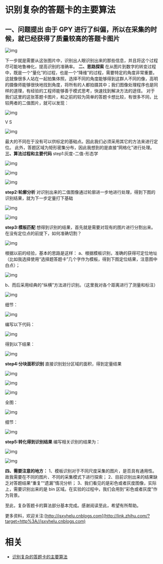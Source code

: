 

# 识别复杂的答题卡的主要算法



## **一、问题提出** 由于 GPY 进行了纠偏，所以在采集的时候，就已经获得了质量较高的答题卡图片

![img](https://pic4.zhimg.com/80/v2-e459db11791b72a1e00f9fe23e69a6f3_hd.jpg)


下一步就是需要从这张图片中，识别出人眼识别出来的那些信息，并且将这个过程尽可能地鲁棒化，提高识别的准确率。
**二、思路探索**
在从图片到数字的转变过程中，既是一个“量化”的过程，也是一个“降维”的过程，需要特定的角度非常重要。这就像很多人站在一起拍集体照，选择不同的角度能够得到这群人不同的像，高明的摄像师能够很快地找到角度，将所有的人都拍摄其中；我们图像处理程序也是同样的道理，有经验的工程师能够善于模式思考，快速找到解决方法的途径。
对于我们这里的这张答题卡图片，和之前的较为简单的答题卡想比较，有很多不同，比较两者的二值图片，就可以发现：

![img](https://pic2.zhimg.com/80/v2-9f495ebc38e2bf45431e1ecd8658d195_hd.jpg)

V S

![img](https://pic1.zhimg.com/80/v2-e16f3fd87cdf27924e23b13de4bd27a0_hd.jpg)


最大的不同在于没有可以供标定的基础点。因此我们必须采用其它的方法来进行定位。
此外，答题区域为矩形密集分布，因此我想到的是直接“网格化”进行处理。
**三、算法过程和主要代码**
step1:灰度-二值-形态学

![img](https://pic3.zhimg.com/80/v2-34670653f69f74247096ef72c4580cca_hd.jpg)



![img](https://pic3.zhimg.com/80/v2-88efb1fd009bf0fe9f288373efeae18e_hd.jpg)



![img](https://pic1.zhimg.com/80/v2-336be5245ea54d5931f0e4de005a8204_hd.jpg)


**step2:轮廓分析**
对识别出来的二值图像通过轮廓进一步地进行处理，得到下图的识别结果，就为下一步定量打下基础

![img](https://pic4.zhimg.com/80/v2-52b54ef7317614d87304adc7842ac7e7_hd.jpg)



![img](https://pic2.zhimg.com/80/v2-fefd9f243dd2fec9868e8ff90603e5e1_hd.jpg)


**step3:模板匹配**
想得到识别的结果，首先就是需要对现有的图片进行分割出来。在没有定位点的前提下，如何准确切割？

![img](https://pic1.zhimg.com/80/v2-03befd635b0baa696f8efa8fc6c070c4_hd.jpg)


根据以前的经验，基本的思路是这样：
a、根据模板识别，准确的获得可定位地址（比如我选择使用“选择题答题卡”几个字作为模板，得到下图定位结果，注意图中白点）；

![img](https://pic3.zhimg.com/80/v2-904d9d45ea78a7e90c906e77dc8d8c2a_hd.jpg)


b、而后采用经典的“纵横”方法进行识别。（这里我对各个距离进行了测量和标注）



![img](https://pic4.zhimg.com/80/v2-38d721a7dc7c2d97507cd85a962e808f_hd.jpg)


细节：

![img](https://pic2.zhimg.com/80/v2-be096efd1b745f14b401ebaf177558fd_hd.jpg)


编写以下代码：

![img](https://pic1.zhimg.com/80/v2-24c9ab69bab1ab6ff1c7b4fee3d87d0c_hd.jpg)


得到以下结果：

![img](https://pic2.zhimg.com/80/v2-9af61b63bed9221660b46733cba641f9_hd.jpg)


**step4:分块面积识别**
直接识别划分区域的面积，得到定量结果

![img](https://pic2.zhimg.com/80/v2-67e4db0f4eb60b86b5aeaeebe406e335_hd.jpg)



![img](https://pic2.zhimg.com/80/v2-541a6398a0eee11cc1a2f33b599dfdb5_hd.jpg)

![img](https://pic4.zhimg.com/80/v2-59f4d1d155e97d7d6f731a4439f71c4b_hd.jpg)


全图：

![img](https://pic4.zhimg.com/80/v2-4ff7a5f4a56bd8bf88df7b972932a5eb_hd.jpg)


细节：

![img](https://pic1.zhimg.com/80/v2-5cf2173cb70e9a449d20aac47af0ed40_hd.jpg)


**step5:转化得到识别结果**
编写相关识别的结果为：

![img](https://pic2.zhimg.com/80/v2-db5279286384fe2c69a742be2402a371_hd.jpg)



![img](https://pic2.zhimg.com/80/v2-8a32a52230f5ae5572b9c15fc4d3c269_hd.jpg)




**四、需要注意的地方：**
1、模板识别对于不同尺度采集的图片，是否具有通用性。故我需要在不同的图片、不同的采集模式下进行探索；
2、目前识别出来的结果缺乏对答题结果“重复”“遗漏”情况分析；
3、我们看见的是彩色或者灰度图像，实际上，需要识别出来的是 bin 区域。在实验的过程中，我们会用到“彩色或者灰度”作为背景。


至此，复杂答题卡的算法部分基本完成。感谢阅读至此，希望有所帮助。

更多资料，欢迎关注:[http://jsxyhelu.cnblogs.com](http://link.zhihu.com/?target=http%3A//jsxyhelu.cnblogs.com)



# 相关

- [识别复杂的答题卡的主要算法](https://zhuanlan.zhihu.com/p/46802106)
